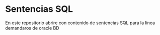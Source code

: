 # Sentencias SQL
En este repositorio abrire con contenido de sentencias SQL para la linea demandaros de oracle BD